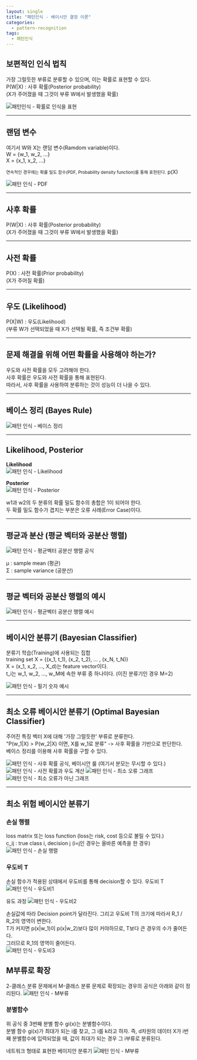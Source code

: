 ```yaml
---
layout: single
title: "패턴인식 - 베이시안 결정 이론"
categories:
  - pattern-recognition
tags:
  - 패턴인식
---
```


## 보편적인 인식 법칙
가장 그럴듯한 부류로 분류할 수 있으며, 이는 확률로 표현할 수 있다.  
P(W|X) : 사후 확률(Posterior probability)  
(X가 주어졌을 때 그것이 부류 W에서 발생했을 확률)

<img src="/assets/images/bayesianRule (1).png" alt="패턴인식 - 확률로 인식을 표현">

---

## 랜덤 변수
여기서 W와 X는 랜덤 변수(Ramdom variable)이다.  
W = {w_1, w_2, ...}  
X = {x_1, x_2, ...}

<span style="font-size: smaller;">연속적인 경우에는 확률 밀도 함수(PDF, Probability density function)를 통해 표현된다.</span>
p(X)

<img src="/assets/images/bayesianRule (2).png" alt="패턴 인식 - PDF">

---

## 사후 확률
P(W|X) : 사후 확률(Posterior probability)  
(X가 주어졌을 때 그것이 부류 W에서 발생했을 확률)

---

## 사전 확률
P(X) : 사전 확률(Prior probability)  
(X가 주어질 확률)

---

## 우도 (Likelihood)
P(X|W) : 우도(Likelihood)  
(부류 W가 선택되었을 때 X가 선택될 확률, 즉 조건부 확률)

---

## 문제 해결을 위해 어떤 확률을 사용해야 하는가?
우도와 사전 확률을 모두 고려해야 한다.  
사후 확률은 우도와 사전 확률을 통해 표현된다.  
따라서, 사후 확률을 사용하여 분류하는 것이 성능이 더 나을 수 있다.

---

## 베이스 정리 (Bayes Rule)

<img src="/assets/images/bayesianRule (3).png" alt="패턴 인식 - 베이스 정리">

---

## Likelihood, Posterior

**Likelihood**  
<img src="/assets/images/bayesianRule (4).png" alt="패턴 인식 - Likelihood">

**Posterior**  
<img src="/assets/images/bayesianRule (5).png" alt="패턴 인식 - Posterior">

w1과 w2의 두 분류의 확률 밀도 함수의 총합은 1이 되어야 한다.  
두 확률 밀도 함수가 겹치는 부분은 오류 사례(Error Case)이다.

---

## 평균과 분산 (평균 벡터와 공분산 행렬)

<img src="/assets/images/bayesianRule (6).png" alt="패턴 인식 - 평균벡터 공분산 행렬 공식">

μ : sample mean (평균)  
Σ : sample variance (공분산)

---

## 평균 벡터와 공분산 행렬의 예시

<img src="/assets/images/bayesianRule (7).png" alt="패턴 인식 - 평균벡터 공분산 행렬 예시">

---

## 베이시안 분류기 (Bayesian Classifier)

분류기 학습(Training)에 사용되는 집합  
training set X = {(x_1, t_1), (x_2, t_2), ... , (x_N, t_N)}  
X = (x_1, x_2, ..., X_d)는 feature vector이다.  
t_i는 w_1, w_2, ..., w_M에 속한 부류 중 하나이다. (이진 분류기인 경우 M=2)

<img src="/assets/images/bayesianRule (8).png" alt="패턴 인식 - 필기 숫자 예시">

---

## 최소 오류 베이시안 분류기 (Optimal Bayesian Classifier)

주어진 특징 벡터 X에 대해 '가장 그럴듯한' 부류로 분류한다.  
"P(w_1|X) > P(w_2|X) 이면, X를 w_1로 분류" -> 사후 확률을 기반으로 판단한다.  
베이스 정리를 이용해 사후 확률을 구할 수 있다.

<img src="/assets/images/bayesianRule (9).png" alt="패턴 인식 - 사후 확률 공식, 베이시안 룰">  
(여기서 분모는 무시할 수 있다.)

<img src="/assets/images/bayesianRule (10).png" alt="패턴 인식 - 사전 확률과 우도 계산">

<img src="/assets/images/bayesianRule (11).png" alt="패턴 인식 - 최소 오류 그래프">

<img src="/assets/images/bayesianRule (12).png" alt="패턴 인식 - 최소 오류가 아닌 그래프">

---

## 최소 위험 베이시안 분류기
### 손실 행렬 
loss matrix 또는 loss function (loss는 risk, cost 등으로 불릴 수 있다.)  
c_ij : true class i, decision j (i=j인 경우는 올바른 예측을 한 경우)  
<img src="/assets/images/bayesianRule (13).png" alt="패턴 인식 - 손실 행렬">

### 우도비 T
손실 함수가 적용된 상태에서 우도비를 통해 decision할 수 있다. 
우도비 T
<img src="/assets/images/bayesianRule (14).png" alt="패턴 인식 - 우도비1">

유도 과정
<img src="/assets/images/bayesianRule (15).png" alt="패턴 인식 - 우도비2">

손실값에 따라 Decision point가 달라진다. 그리고 우도비 T의 크기에
따라서 R_1 / R_2의 영역이 변한다.  
T가 커지면 p(x|w_1)이 p(x|w_2)보다 많이 커야하므로, T보다 큰 경우의 수가 줄어든다.  
그러므로 R_1의 영역이 줄어든다.  
<img src="/assets/images/bayesianRule (16).png" alt="패턴 인식 - 우도비3">

## M부류로 확장 
2-클래스 분류 문제에서 M-클래스 분류 문제로 확장되는 경우의 공식은 아래와 같이 정리된다. 
<img src="/assets/images/bayesianRule (17).png" alt="패턴 인식 - M부류">

### 분별함수
위 공식 중 3번째 분별 함수 gi(x)는 분별함수이다.  
분별 함수 gi(x)가 최대가 되는 i를 찾고, 그 i를 k라고 하자. 
즉, d차원의 데이터 X가 i번째 분별함수에 입력되었을 때, 값이 최대가 되는 경우 그 i부류로 분류된다.  

네트워크 형태로 표현한 베이지안 분류기
<img src="/assets/images/bayesianRule (18).png" alt="패턴 인식 - M부류">


